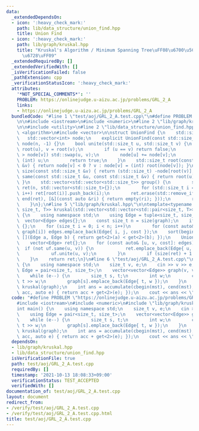 ```yaml
---
data:
  _extendedDependsOn:
  - icon: ':heavy_check_mark:'
    path: lib/data_structure/union_find.hpp
    title: Union Find
  - icon: ':heavy_check_mark:'
    path: lib/graph/kruskal.hpp
    title: "Kruskal's Algorithm / Minimum Spanning Tree\uFF08\u6700\u5C0F\u5168\u57DF\
      \u6728\uFF09"
  _extendedRequiredBy: []
  _extendedVerifiedWith: []
  _isVerificationFailed: false
  _pathExtension: cpp
  _verificationStatusIcon: ':heavy_check_mark:'
  attributes:
    '*NOT_SPECIAL_COMMENTS*': ''
    PROBLEM: https://onlinejudge.u-aizu.ac.jp/problems/GRL_2_A
    links:
    - https://onlinejudge.u-aizu.ac.jp/problems/GRL_2_A
  bundledCode: "#line 1 \"test/aoj/GRL_2_A.test.cpp\"\n#define PROBLEM \"https://onlinejudge.u-aizu.ac.jp/problems/GRL_2_A\"\
    \n\n#include <iostream>\n#include <numeric>\n#line 2 \"lib/graph/kruskal.hpp\"\
    \n\n#include <utility>\n#line 2 \"lib/data_structure/union_find.hpp\"\n\n#include\
    \ <algorithm>\n#include <vector>\n\nstruct UnionFind {\n    std::size_t n;\n \
    \   std::vector<int> node;\n    explicit UnionFind(const std::size_t n): n(n),\
    \ node(n, -1) {}\n    bool unite(std::size_t u, std::size_t v) {\n        u =\
    \ root(u), v = root(v);\n        if (u == v) return false;\n        if (node[u]\
    \ > node[v]) std::swap(u, v);\n        node[u] += node[v];\n        node[v] =\
    \ (int) u;\n        return true;\n    }\n    std::size_t root(const std::size_t\
    \ &v) { return node[v] < 0 ? v : node[v] = (int) root(node[v]); }\n    std::size_t\
    \ size(const std::size_t &v) { return (std::size_t) -node[root(v)]; }\n    bool\
    \ same(const std::size_t &u, const std::size_t &v) { return root(u) == root(v);\
    \ }\n    std::vector<std::vector<std::size_t>> group() {\n        std::vector\
    \ ret(n, std::vector<std::size_t>{});\n        for (std::size_t i = 0; i < n;\
    \ i++) ret[root(i)].push_back(i);\n        ret.erase(std::remove_if(begin(ret),\
    \ end(ret), [&](const auto &ri) { return empty(ri); }));\n        return ret;\n\
    \    }\n};\n#line 5 \"lib/graph/kruskal.hpp\"\n\ntemplate<typename T> std::vector<std::tuple<size_t,\
    \ size_t, T>> kruskal(std::vector<std::vector<std::pair<size_t, T>>> const& graph)\
    \ {\n    using namespace std;\n    using Edge = tuple<size_t, size_t, T>;\n  \
    \  vector<Edge> edges{};\n    const size_t n = size(graph);\n    if (n == 1) return\
    \ {};\n    for (size_t i = 0; i < n; i++)\n        for (const auto& [j, cost]:\
    \ graph[i]) edges.emplace_back(Edge{ i, j, cost });\n    sort(begin(edges), end(edges),\
    \ [](Edge a, Edge b) { return get<2>(a) < get<2>(b); });\n    UnionFind uf(n);\n\
    \    vector<Edge> ret{};\n    for (const auto& [u, v, cost]: edges) {\n      \
    \  if (not uf.same(u, v)) {\n            ret.emplace_back(Edge{ u, v, cost });\n\
    \            uf.unite(u, v);\n        }\n        if (size(ret) + 1 == n) break;\n\
    \    }\n    return ret;\n}\n#line 6 \"test/aoj/GRL_2_A.test.cpp\"\n\nint main()\
    \ {\n    using namespace std;\n    size_t v, e;\n    cin >> v >> e;\n    using\
    \ Edge = pair<size_t, size_t>;\n    vector<vector<Edge>> graph(v, vector<Edge>{});\n\
    \    while (e--) {\n        size_t s, t;\n        int w;\n        cin >> s >>\
    \ t >> w;\n        graph[s].emplace_back(Edge{ t, w });\n    }\n    auto mst =\
    \ kruskal(graph);\n    int ans = accumulate(cbegin(mst), cend(mst), 0, [](int\
    \ acc, auto e) { return acc + get<2>(e); });\n    cout << ans << \"\\n\";\n}\n"
  code: "#define PROBLEM \"https://onlinejudge.u-aizu.ac.jp/problems/GRL_2_A\"\n\n\
    #include <iostream>\n#include <numeric>\n#include \"lib/graph/kruskal.hpp\"\n\n\
    int main() {\n    using namespace std;\n    size_t v, e;\n    cin >> v >> e;\n\
    \    using Edge = pair<size_t, size_t>;\n    vector<vector<Edge>> graph(v, vector<Edge>{});\n\
    \    while (e--) {\n        size_t s, t;\n        int w;\n        cin >> s >>\
    \ t >> w;\n        graph[s].emplace_back(Edge{ t, w });\n    }\n    auto mst =\
    \ kruskal(graph);\n    int ans = accumulate(cbegin(mst), cend(mst), 0, [](int\
    \ acc, auto e) { return acc + get<2>(e); });\n    cout << ans << \"\\n\";\n}\n"
  dependsOn:
  - lib/graph/kruskal.hpp
  - lib/data_structure/union_find.hpp
  isVerificationFile: true
  path: test/aoj/GRL_2_A.test.cpp
  requiredBy: []
  timestamp: '2021-10-13 18:08:33+09:00'
  verificationStatus: TEST_ACCEPTED
  verifiedWith: []
documentation_of: test/aoj/GRL_2_A.test.cpp
layout: document
redirect_from:
- /verify/test/aoj/GRL_2_A.test.cpp
- /verify/test/aoj/GRL_2_A.test.cpp.html
title: test/aoj/GRL_2_A.test.cpp
---
```

